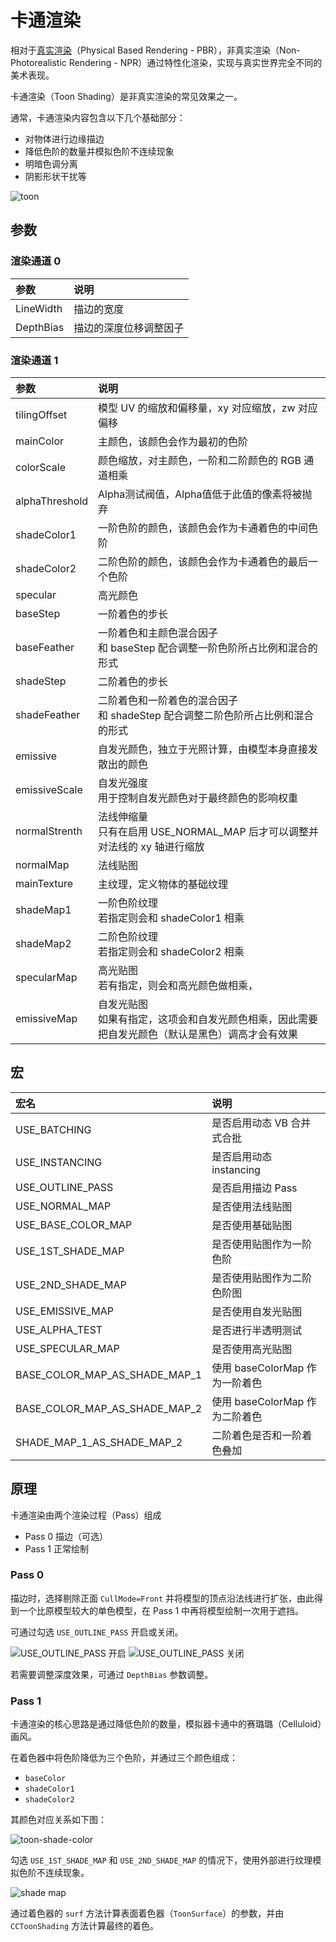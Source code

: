 # 卡通渲染

 相对于[真实渲染](effect-builtin-pbr.md)（Physical Based Rendering - PBR），非真实渲染（Non-Photorealistic Rendering - NPR）通过特性化渲染，实现与真实世界完全不同的美术表现。

 卡通渲染（Toon Shading）是非真实渲染的常见效果之一。

 通常，卡通渲染内容包含以下几个基础部分：

- 对物体进行边缘描边
- 降低色阶的数量并模拟色阶不连续现象
- 明暗色调分离
- 阴影形状干扰等

 ![toon](img/toon.png)

## 参数

### 渲染通道 0

| 参数         | 说明                                                              |
| :------------- | :---------------------------------------------------------------- |
|LineWidth| 描边的宽度
|DepthBias| 描边的深度位移调整因子

### 渲染通道 1

| 参数         | 说明                                                              |
| :------------- | :---------------------------------------------------------------- |
| tilingOffset   | 模型 UV 的缩放和偏移量，xy 对应缩放，zw 对应偏移|
| mainColor      | 主颜色，该颜色会作为最初的色阶|
| colorScale     | 颜色缩放，对主颜色，一阶和二阶颜色的 RGB 通道相乘 |
| alphaThreshold | Alpha测试阀值，Alpha值低于此值的像素将被抛弃
| shadeColor1    | 一阶色阶的颜色，该颜色会作为卡通着色的中间色阶 |
| shadeColor2    | 二阶色阶的颜色，该颜色会作为卡通着色的最后一个色阶 |
| specular       | 高光颜色
| baseStep       | 一阶着色的步长
| baseFeather    | 一阶着色和主颜色混合因子 <br> 和 baseStep 配合调整一阶色阶所占比例和混合的形式
| shadeStep      | 二阶着色的步长
| shadeFeather   | 二阶着色和一阶着色的混合因子 <br> 和 shadeStep 配合调整二阶色阶所占比例和混合的形式
| emissive       | 自发光颜色，独立于光照计算，由模型本身直接发散出的颜色  |
| emissiveScale  | 自发光强度<br>用于控制自发光颜色对于最终颜色的影响权重 |
| normalStrenth  | 法线伸缩量<br>只有在启用 USE_NORMAL_MAP 后才可以调整并对法线的 xy 轴进行缩放|
| normalMap      | 法线贴图
| mainTexture    | 主纹理，定义物体的基础纹理
| shadeMap1      | 一阶色阶纹理 <br> 若指定则会和 shadeColor1 相乘 |
| shadeMap2      | 二阶色阶纹理 <br> 若指定则会和 shadeColor2 相乘 |
| specularMap    | 高光贴图<br>若有指定，则会和高光颜色做相乘， |
| emissiveMap    | 自发光贴图<br>如果有指定，这项会和自发光颜色相乘，因此需要把自发光颜色（默认是黑色）调高才会有效果 |

## 宏

 | 宏名                          | 说明                      |
 | :---------------------------- | :------------------------ |
 | USE_BATCHING | 是否启用动态 VB 合并式合批 |
| USE_INSTANCING | 是否启用动态 instancing |
 | USE_OUTLINE_PASS              | 是否启用描边 Pass         |
 | USE_NORMAL_MAP                | 是否使用法线贴图          |
 | USE_BASE_COLOR_MAP            | 是否使用基础贴图          |
 | USE_1ST_SHADE_MAP             | 是否使用贴图作为一阶色阶 |
 | USE_2ND_SHADE_MAP             | 是否使用贴图作为二阶色阶图 |
 | USE_EMISSIVE_MAP              | 是否使用自发光贴图        |
 | USE_ALPHA_TEST                | 是否进行半透明测试        |
 | USE_SPECULAR_MAP              | 是否使用高光贴图        |
 | BASE_COLOR_MAP_AS_SHADE_MAP_1 | 使用 baseColorMap 作为一阶着色 |
 | BASE_COLOR_MAP_AS_SHADE_MAP_2 | 使用 baseColorMap 作为二阶着色 |
 | SHADE_MAP_1_AS_SHADE_MAP_2    | 二阶着色是否和一阶着色叠加|

## 原理

 卡通渲染由两个渲染过程（Pass）组成

- Pass 0 描边（可选）
- Pass 1 正常绘制

### Pass 0

描边时，选择剔除正面 `CullMode=Front` 并将模型的顶点沿法线进行扩张，由此得到一个比原模型较大的单色模型，在 Pass 1 中再将模型绘制一次用于遮挡。

可通过勾选 `USE_OUTLINE_PASS` 开启或关闭。

![USE_OUTLINE_PASS 开启](img/outline-on.png) ![USE_OUTLINE_PASS 关闭](img/outline-off.png)

若需要调整深度效果，可通过 `DepthBias` 参数调整。

### Pass 1

卡通渲染的核心思路是通过降低色阶的数量，模拟器卡通中的赛璐璐（Celluloid）画风。

在着色器中将色阶降低为三个色阶，并通过三个颜色组成：

- `baseColor`
- `shadeColor1`
- `shadeColor2`

其颜色对应关系如下图：

![toon-shade-color](img/shade-color.png)

勾选 `USE_1ST_SHADE_MAP` 和 `USE_2ND_SHADE_MAP` 的情况下，使用外部进行纹理模拟色阶不连续现象。

![shade map](img/shade-map.png)

通过着色器的 `surf` 方法计算表面着色器（`ToonSurface`）的参数，并由 `CCToonShading` 方法计算最终的着色。
